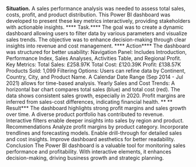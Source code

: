 ****Situation.**** A sales performance analysis was needed to assess total sales, costs, profit, and product distribution. This Power BI dashboard was developed to present these key metrics interactively, providing stakeholders with actionable insights.
**** Task.**** The goal was to create a dynamic dashboard allowing users to filter data by various parameters and visualize sales trends. The objective was to enhance decision-making through clear insights into revenue and cost management.
**** Action**** The dashboard was structured for better usability:
	Navigation Panel: Includes Introduction, Performance Index, Sales Analyses, Activities Table, and Regional Profit.
	Key Metrics: 
	Total Sales: £258.97K
	Total Cost: £120.39K
	Profit: £138.57K
	Products Sold: 1,099
	Filtering Options: 
	Users can refine data by Continent, Country, City, and Product Name.
	A Calendar Date Range (Sep 2014 - Jul 2021) allows for time-based analysis.
	Yearly Sales and Cost Trends: 
	A horizontal bar chart compares total sales (blue) and total cost (red).
	The data shows consistent sales growth, especially in 2020.
	Profit margins are inferred from sales-cost differences, indicating financial health.
** ** Result***
	The dashboard highlights strong profit margins and sales growth over time.
	A diverse product portfolio has contributed to revenue.
	Interactive filters enable deeper insights into sales by region and product.
  Recommendations
	Analyze profit margins by product category.
	Incorporate trendlines and forecasting models.
	Enable drill-through for detailed sales and cost insights.
	Improve dashboard aesthetics for better readability.
  Conclusion The Power BI dashboard is a valuable tool for monitoring sales performance and profitability. With interactive elements, it enhances decision-making, driving business growth and strategic planning.
